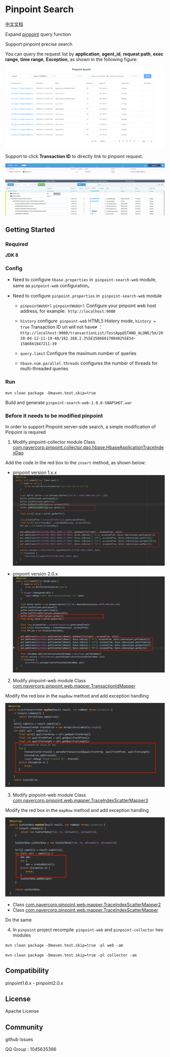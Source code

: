 # Pinpoint Search

[中文文档](./README_CN.md)

Expand [pinpoint](https://github.com/naver/pinpoint) query function

Support pinpoint precise search

You can query the request list by **application**, **agent_id**, **request path**, **exec range**, **time range**, **Exception**, as shown in the following figure:

![](./doc/img/pinpoint-search-frame.png)

Support to click **Transaction ID** to directly link to pinpoint request.

![](./doc/img/pinpoint-frame.png)

## Getting Started

### Required

**JDK 8** 

### Config

* Need to configure `hbase.properties` in` pinpoint-search-web` module, same as `pinpoint-web` configuration。

* Need to configure `pinpoint.properties` in` pinpoint-search-web` module

    * `pinpointWebUrl` `pinpointWebUrl` Configure your pinpoint web host address, for example:` http://localhost:9000`
    
    * `history` configure` pinpoint-web` HTML5 History mode, `history = true` Transaction ID url will not have`#` ：`http://localhost:9000/transactionList/TestApp@STAND_ALONE/5m/2020-04-12-11-19-48/192.168.2.2%5E1586661708402%5E54-1586661847211-39`
    
    * `query.limit` Configure the maximum number of queries
    
    * `hbase.num.parallel.threads` configures the number of threads for multi-threaded queries
    
### Run

`mvn clean package -Dmaven.test.skip=true`

Build and generate `pinpoint-search-web-1.0.0-SNAPSHOT.war`

### Before it needs to be modified pinpoint 

In order to support Pinpoint server-side search, a simple modification of Pinpoint is required

1. Modify pinpoint-collector module Class [com.navercorp.pinpoint.collector.dao.hbase.HbaseApplicationTraceIndexDao](https://github.com/naver/pinpoint/blob/master/collector/src/main/java/com/navercorp/pinpoint/collector/dao/hbase/HbaseApplicationTraceIndexDao.java)

Add the code in the red box to the `insert` method, as shown below:

* pinpoint version 1.x.x
![](./doc/img/HbaseApplicationTraceIndexDao2.png)

* pinpoint version 2.0.x
![](./doc/img/HbaseApplicationTraceIndexDao.png)

2. Modify pinpoint-web module Class [com.navercorp.pinpoint.web.mapper.TransactionIdMapper](https://github.com/naver/pinpoint/blob/master/web/src/main/java/com/navercorp/pinpoint/web/mapper/TransactionIdMapper.java)

Modify the red box in the `mapRow` method and add exception handling

![](./doc/img/TransactionIdMapper.png)

3. Modify pinpoint-web module Class [com.navercorp.pinpoint.web.mapper.TraceIndexScatterMapper3](https://github.com/naver/pinpoint/blob/master/web/src/main/java/com/navercorp/pinpoint/web/mapper/TraceIndexScatterMapper3.java)

Modify the red box in the `mapRow` method and add exception handling

![](./doc/img/TraceIndexScatterMapper3.png)

 * Class [com.navercorp.pinpoint.web.mapper.TraceIndexScatterMapper2](https://github.com/naver/pinpoint/blob/master/web/src/main/java/com/navercorp/pinpoint/web/mapper/TraceIndexScatterMapper2.java)
 * Class [com.navercorp.pinpoint.web.mapper.TraceIndexScatterMapper](https://github.com/naver/pinpoint/blob/master/web/src/main/java/com/navercorp/pinpoint/web/mapper/TraceIndexScatterMapper.java)
 
 Do the same
 
4. In `pinpoint` project recompile` pinpoint-web` and `pinpoint-collector` two modules
 
 `mvn clean package -Dmaven.test.skip=true -pl web -am`
 
 `mvn clean package -Dmaven.test.skip=true -pl collector -am`

## Compatibility

pinpoint1.6.x - pinpoint2.0.x

## License

Apache License

## Community

github issues

QQ Group : 1045635366







